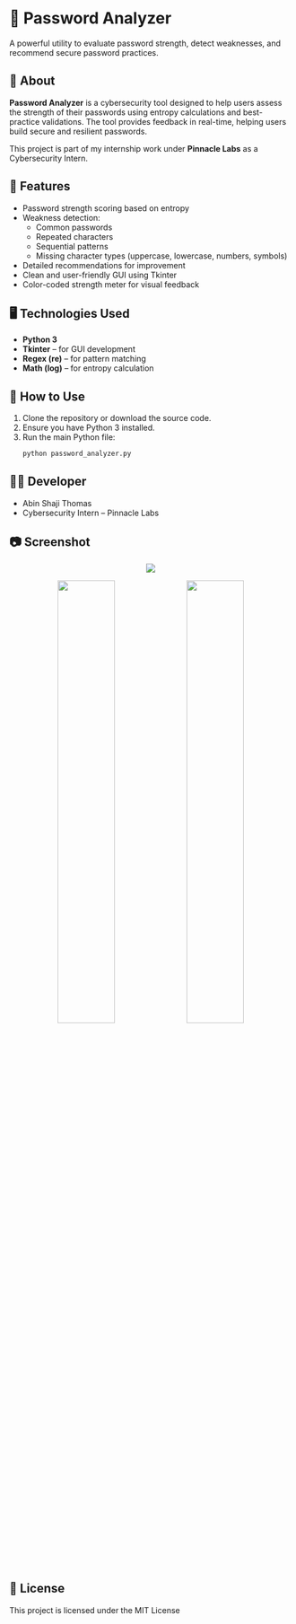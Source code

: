 # 🔐 Password Analyzer

A powerful utility to evaluate password strength, detect weaknesses, and recommend secure password practices.

## 📌 About

**Password Analyzer** is a cybersecurity tool designed to help users assess the strength of their passwords using entropy calculations and best-practice validations. The tool provides feedback in real-time, helping users build secure and resilient passwords.

This project is part of my internship work under **Pinnacle Labs** as a Cybersecurity Intern.

## 🚀 Features

- Password strength scoring based on entropy
- Weakness detection:
  - Common passwords
  - Repeated characters
  - Sequential patterns
  - Missing character types (uppercase, lowercase, numbers, symbols)
- Detailed recommendations for improvement
- Clean and user-friendly GUI using Tkinter
- Color-coded strength meter for visual feedback

## 🖥️ Technologies Used

- **Python 3**
- **Tkinter** – for GUI development
- **Regex (re)** – for pattern matching
- **Math (log)** – for entropy calculation

## 🎯 How to Use

1. Clone the repository or download the source code.
2. Ensure you have Python 3 installed.
3. Run the main Python file:
   ```bash
   python password_analyzer.py
   

## 👨‍💻 Developer

- Abin Shaji Thomas
- Cybersecurity Intern – Pinnacle Labs

## 📷 Screenshot
<p align="center">
  <img src="https://github.com/Abin-Shaji-Thomas/Password-Analyzer/blob/main/Screenshots/GUI.png" />
</p>
<p align="center">
  <img src="https://github.com/Abin-Shaji-Thomas/Password-Analyzer/blob/main/Screenshots/password_check_1.png" width="45%" />
  <img src="https://github.com/Abin-Shaji-Thomas/Password-Analyzer/blob/main/Screenshots/password_check_2.png" width="45%" />
</p>
  

## 📄 License

This project is licensed under the MIT License
